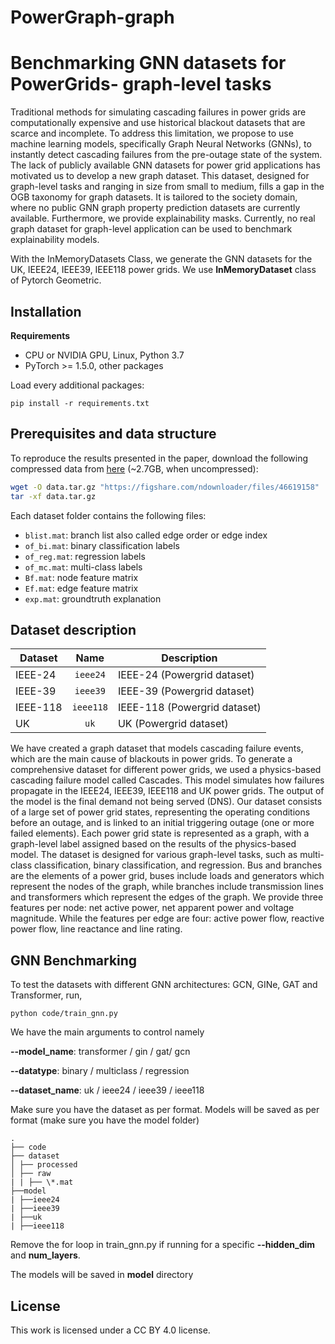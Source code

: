# PowerGraph-graph
# Benchmarking GNN datasets for PowerGrids- graph-level tasks

Traditional methods for simulating cascading failures in power grids are computationally expensive and use historical blackout datasets that are scarce and incomplete. To address this limitation, we propose to use machine learning models, specifically Graph Neural Networks (GNNs), to instantly detect cascading failures from the pre-outage state of the system. The lack of publicly available GNN datasets for power grid applications has motivated us to develop a new graph dataset. This dataset, designed for graph-level tasks and ranging in size from small to medium, fills a gap in the OGB taxonomy for graph datasets. It is tailored to the society domain, where no public GNN graph property prediction datasets are currently available. Furthermore, we provide explainability masks. Currently, no real graph dataset for graph-level application can be used to benchmark explainability models.

With the InMemoryDatasets Class, we generate the GNN datasets for the UK, IEEE24, IEEE39, IEEE118 power grids. We use **InMemoryDataset** class of Pytorch Geometric.

## Installation

**Requirements**

- CPU or NVIDIA GPU, Linux, Python 3.7
- PyTorch >= 1.5.0, other packages

Load every additional packages:

```
pip install -r requirements.txt
```

## Prerequisites and data structure

To reproduce the results presented in the paper, download the following compressed data from [here](https://figshare.com/articles/dataset/PowerGraph/22820534?file=46619158) (~2.7GB, when uncompressed):

```bash
wget -O data.tar.gz "https://figshare.com/ndownloader/files/46619158"
tar -xf data.tar.gz
```

Each dataset folder contains the following files:

- `blist.mat`: branch list also called edge order or edge index
- `of_bi.mat`: binary classification labels
- `of_reg.mat`: regression labels
- `of_mc.mat`: multi-class labels
- `Bf.mat`: node feature matrix
- `Ef.mat`: edge feature matrix
- `exp.mat`: groundtruth explanation

## Dataset description

| Dataset    |     Name     | Description                    |
| ---------- | :----------: | ------------------------------ |
| IEEE-24    |   `ieee24`   | IEEE-24 (Powergrid dataset)    |
| IEEE-39    |   `ieee39`   | IEEE-39 (Powergrid dataset)    |
| IEEE-118   |  `ieee118`   | IEEE-118 (Powergrid dataset)   |
| UK         |     `uk`     | UK (Powergrid dataset)         |

We have created a graph dataset that models cascading failure events, which are the main cause of blackouts in power grids. To generate a comprehensive dataset for different power grids, we used a physics-based cascading failure model called Cascades. This model simulates how failures propagate in the IEEE24, IEEE39, IEEE118 and UK power grids. The output of the model is the final demand not being served (DNS). Our dataset consists of a large set of power grid states, representing the operating conditions before an outage, and is linked to an initial triggering outage (one or more failed elements). Each power grid state is represented as a graph, with a graph-level label assigned based on the results of the physics-based model. The dataset is designed for various graph-level tasks, such as multi-class classification, binary classification, and regression. Bus and branches are the elements of a power grid, buses include loads and generators which represent the nodes of the graph, while branches include transmission lines and transformers which represent the edges of the graph. We provide three features per node: net active power, net apparent power and voltage magnitude. While the features per edge are four: active power flow, reactive power flow, line reactance and line rating.

## GNN Benchmarking

To test the datasets with different GNN architectures: GCN, GINe, GAT and Transformer, run,

```
python code/train_gnn.py
```

We have the main arguments to control namely

**--model_name**: transformer / gin / gat/ gcn

**--datatype**: binary / multiclass / regression

**--dataset_name**: uk / ieee24 / ieee39 / ieee118


Make sure you have the dataset as per format. Models will be saved as per format (make sure you have the model folder)

```
.
├── code
├── dataset
│ ├── processed
│ ├── raw
| | ├── \*.mat
├──model
| ├──ieee24
| ├──ieee39
| ├──uk
| ├──ieee118
```

Remove the for loop in train_gnn.py if running for a specific **--hidden_dim** and **num_layers**.

The models will be saved in **model** directory


## License

This work is licensed under a CC BY 4.0 license.
